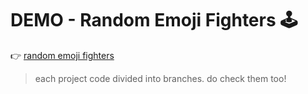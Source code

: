 # DEMO - Random Emoji Fighters 🕹️

👉 [random emoji fighters](#)

> each project code divided into branches. do check them too!